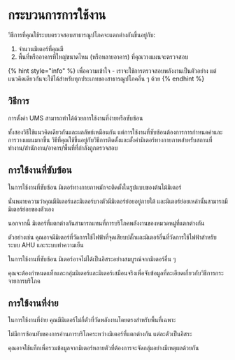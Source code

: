 # กระบวนการการใช้งาน

วิธีการที่คุณใช้ระบบตรวจสอบสาธารณูปโภคจะแตกต่างกันขึ้นอยู่กับ:

1. จำนวนมิเตอร์ที่คุณมี
2. พื้นที่หรืออาคารที่ใหญ่ขนาดไหน (หรือหลายอาคาร) ที่คุณวางแผนจะตรวจสอบ



{% hint style="info" %}
เพื่อความเข้าใจ - เราจะใช้การตรวจสอบพลังงานเป็นตัวอย่าง แต่แนวคิดเดียวกันจะใช้ได้สำหรับทุกประเภทของสาธารณูปโภคอื่น ๆ ด้วย
{% endhint %}



## วิธีการ

การตั้งค่า UMS สามารถทำได้ด้วยการใช้งานที่ง่ายหรือซับซ้อน

ทั้งสองวิธีใช้แนวคิดเดียวกันและผลลัพธ์เหมือนกัน แต่การใช้งานที่ซับซ้อนต้องการการกำหนดค่าและการวางแผนมากขึ้น วิธีที่คุณใช้ขึ้นอยู่กับวิธีการติดตั้งและตั้งค่ามิเตอร์ทางกายภาพสำหรับสถานที่ทำงาน/สำนักงาน/อาคาร/พื้นที่ที่กำลังถูกตรวจสอบ



## การใช้งานที่ซับซ้อน

ในการใช้งานที่ซับซ้อน มิเตอร์ทางกายภาพมักจะติดตั้งในรูปแบบของต้นไม้มิเตอร์

นั่นหมายความว่าคุณมีมิเตอร์และมิเตอร์บางตัวมีมิเตอร์ย่อยอยู่ภายใต้ และมิเตอร์ย่อยเหล่านั้นสามารถมีมิเตอร์ย่อยของตัวเอง

นอกจากนี้ มิเตอร์ที่แตกต่างกันสามารถแทนที่การบริโภคพลังงานของหมวดหมู่ที่แตกต่างกัน

ตัวอย่างเช่น คุณอาจมีมิเตอร์ที่วัดการใช้ไฟฟ้าที่จุดเสียบปลั๊กและมิเตอร์อื่นที่วัดการใช้ไฟฟ้าสำหรับระบบ AHU และระบบทำความเย็น

ในการใช้งานที่ซับซ้อน มิเตอร์อาจไม่ได้เป็นอิสระอย่างสมบูรณ์จากมิเตอร์อื่น ๆ

คุณจะต้องกำหนดแท็กและกลุ่มมิเตอร์และมิเตอร์เสมือนจริงเพื่อจับข้อมูลที่ละเอียดเกี่ยวกับวิธีการกระจายการบริโภค



## การใช้งานที่ง่าย

ในการใช้งานที่ง่าย คุณมีมิเตอร์ไม่กี่ตัวที่วัดพลังงานโดยตรงสำหรับพื้นที่เฉพาะ

ไม่มีการซ้อนทับของการอ่านการบริโภคระหว่างมิเตอร์ที่แตกต่างกัน แต่ละตัวเป็นอิสระ

คุณอาจใช้แท็กเพื่อรวมข้อมูลจากมิเตอร์หลายตัวที่ต้องการจะจัดกลุ่มอย่างมีเหตุผลด้วยกัน